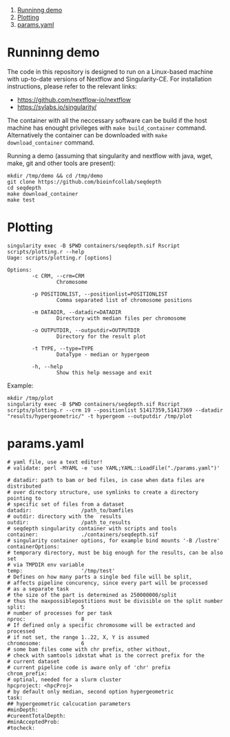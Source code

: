 1.  [Runninng demo](#org4259da5)
2.  [Plotting](#org3d2ce7b)
3.  [params.yaml](#orge628284)


<a id="org4259da5"></a>

# Runninng demo

The code in this repository is designed to run on a Linux-based machine with up-to-date versions of Nextflow and Singularity-CE.
For installation instructions, please refer to the relevant links:
 - https://github.com/nextflow-io/nextflow
 - https://sylabs.io/singularity/

The container with all the neccessary software can be build if the host machine has enought privileges with `make build_container`
command.
Alternatively the container can be downloaded with `make download_container` command.

Running a demo (assuming that singularity and nextflow with java, wget, make, git and other tools are present):
```
mkdir /tmp/demo && cd /tmp/demo
git clone https://github.com/bioinfcollab/seqdepth
cd seqdepth
make download_container
make test
```

<a id="org3d2ce7b"></a>

# Plotting

```
singularity exec -B $PWD containers/seqdepth.sif Rscript scripts/plotting.r --help
Uage: scripts/plotting.r [options]

Options:
        -c CRM, --crm=CRM
                Chromosome

        -p POSITIONLIST, --positionlist=POSITIONLIST
                Comma separated list of chromosome positions

        -m DATADIR, --datadir=DATADIR
                Directory with median files per chromosome

        -o OUTPUTDIR, --outputdir=OUTPUTDIR
                Directory for the result plot

        -t TYPE, --type=TYPE
                DataType - median or hypergeom

        -h, --help
                Show this help message and exit
```
Example:

```
mkdir /tmp/plot
singularity exec -B $PWD containers/seqdepth.sif Rscript scripts/plotting.r --crm 19 --positionlist 51417359,51417369 --datadir "results/hypergeometric/" -t hypergeom --outputdir /tmp/plot
```


<a id="orge628284"></a>

# params.yaml

```
# yaml file, use a text editor!
# validate: perl -MYAML -e 'use YAML;YAML::LoadFile("./params.yaml")'

# datadir: path to bam or bed files, in case when data files are distributed
# over directory structure, use symlinks to create a directory pointing to
# specific set of files from a dataset
datadir:                /path_to/bamfiles
# outdir: directory with the  results
outdir:                 /path_to_results
# seqdepth singularity container with scripts and tools
container:              ./containers/seqdepth.sif
# singularity container options, for example bind mounts '-B /lustre'
containerOptions:
# temporary directory, must be big enough for the results, can be also set
# via TMPDIR env variable
temp:                   '/tmp/test'
# Defines on how many parts a single bed file will be split,
# affects pipeline concurency, since every part will be processed
# as a separate task
# the size of the part is determined as 250000000/split
# thus the maxpossiblepostitions must be divisible on the split number
split:                  5
# number of processes for per task
nproc:                  8
# If defined only a specific chromosome will be extracted and processed
# if not set, the range 1..22, X, Y is assumed
chromosome:             6
# some bam files come with chr prefix, other without,
# check with samtools idxstat what is the correct prefix for the
# current dataset
# current pipeline code is aware only of 'chr' prefix
chrom_prefix:
# optinal, needed for a slurm cluster
hpcproject:	<hpcProj>
# by default only median, second option hypergeometric
task:
## hypergeometric calcucation parameters
#minDepth:
#cureentTotalDepth:
#minAcceptedProb:
#tocheck:
```
